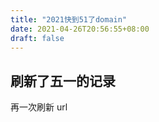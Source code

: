 ```yaml
---
title: "2021快到51了domain"
date: 2021-04-26T20:56:55+08:00
draft: false
---
```


## 刷新了五一的记录

再一次刷新 url   